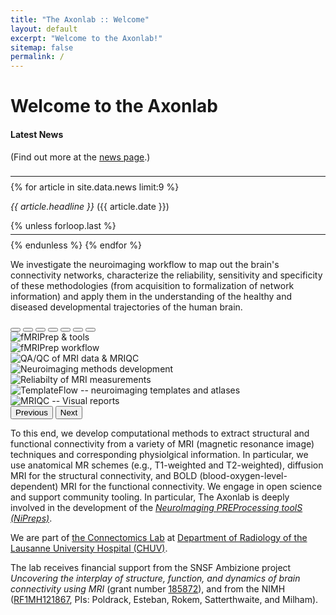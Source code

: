 ```yaml
---
title: "The Axonlab :: Welcome"
layout: default
excerpt: "Welcome to the Axonlab!"
sitemap: false
permalink: /
---
```


# Welcome to the Axonlab

<div id="newsid" class="float-md-end col-sm-4" style="display:block" >
<div class="bg-light border">
<h4>Latest News</h4>
<p>(Find out more at the <a href="{{ site.url }}{{ site.baseurl }}/allnews.html">news page</a>.)</p>
<hr style="margin-top: 22px; margin-bottom: 8px;" />
{% for article in site.data.news limit:9 %}
<p>
<em>{{ article.headline }}</em> ({{ article.date }})</p>
{% unless forloop.last %}
<hr style="margin-top: 5px; margin-bottom: 8px;" />
{% endunless %}
{% endfor %}
</div>
</div>

We investigate the neuroimaging workflow to map out the brain's connectivity networks,
characterize the reliability, sensitivity and specificity of these methodologies (from
acquisition to formalization of network information) and apply them in the understanding
of the healthy and diseased developmental trajectories of the human brain.

<!-- Carousel -->
<div id="home-carousel" class="carousel slide col-sm-8 ms-me-auto" data-bs-ride="carousel">
<div class="carousel-indicators">
<button type="button" data-bs-target="#home-carousel" data-bs-slide-to="0" class="active" aria-current="true" aria-label="Slide 1"></button>
<button type="button" data-bs-target="#home-carousel" data-bs-slide-to="1" aria-label="Slide 2"></button>
<button type="button" data-bs-target="#home-carousel" data-bs-slide-to="2" aria-label="Slide 3"></button>
<button type="button" data-bs-target="#home-carousel" data-bs-slide-to="3" aria-label="Slide 4"></button>
<button type="button" data-bs-target="#home-carousel" data-bs-slide-to="4" aria-label="Slide 5"></button>
<button type="button" data-bs-target="#home-carousel" data-bs-slide-to="5" aria-label="Slide 7"></button>
<button type="button" data-bs-target="#home-carousel" data-bs-slide-to="6" aria-label="Slide 8"></button>
</div>
<div class="carousel-inner">
<div class="carousel-item active">
<img src="{{ site.url }}{{ site.baseurl }}/images/slider7001400/fmriprep-smoothing.png" class="d-block w-100" alt="fMRIPrep & tools" />
</div>
<div class="carousel-item">
<img src="{{ site.url }}{{ site.baseurl }}/images/slider7001400/fmriprep-flowchart.png" class="d-block w-100" alt="fMRIPrep workflow">
</div>
<div class="carousel-item">
<img src="{{ site.url }}{{ site.baseurl }}/images/slider7001400/mriqc-carpetplot.png" class="d-block w-100" alt="QA/QC of MRI data & MRIQC">
</div>
<div class="carousel-item">
<img src="{{ site.url }}{{ site.baseurl }}/images/slider7001400/regseg-pixel.png" class="d-block w-100" alt="Neuroimaging methods development">
</div>
<div class="carousel-item">
<img src="{{ site.url }}{{ site.baseurl }}/images/slider7001400/ambizione-design.png" class="d-block w-100" alt="Reliabilty of MRI measurements">
</div>
<div class="carousel-item">
<img src="{{ site.url }}{{ site.baseurl }}/images/slider7001400/templateflow-mosaic.png" class="d-block w-100" alt="TemplateFlow -- neuroimaging templates and atlases">
</div>
<div class="carousel-item">
<img src="{{ site.url }}{{ site.baseurl }}/images/slider7001400/mriqc-reports.png" class="d-block w-100" alt="MRIQC -- Visual reports">
</div>
</div>
<button class="carousel-control-prev" type="button" data-bs-target="#home-carousel" data-bs-slide="prev">
<span class="carousel-control-prev-icon" aria-hidden="true"></span>
<span class="visually-hidden">Previous</span>
</button>
<button class="carousel-control-next" type="button" data-bs-target="#home-carousel" data-bs-slide="next">
<span class="carousel-control-next-icon" aria-hidden="true"></span>
<span class="visually-hidden">Next</span>
</button>
</div>

To this end, we develop computational methods to extract structural and functional connectivity from a variety of MRI (magnetic resonance image) techniques and corresponding physiolgical information.
In particular, we use anatomical MR schemes (e.g., T1-weighted and T2-weighted), diffusion MRI for the structural connectivity, and BOLD (blood-oxygen-level-dependent) MRI for the functional connectivity.
We engage in open science and support community tooling.
In particular, The Axonlab is deeply involved in the development of the [*NeuroImaging PREProcessing toolS (NiPreps)*](https://nipreps.org).

We are part of [the Connectomics Lab](https://wp.unil.ch/connectomics/) at [Department of Radiology of the Lausanne University Hospital (CHUV)](https://www.chuv.ch/fr/rad/rad-home).

<!--
 **We are  looking for passionate new PhD students, Postdocs, and Master students to join the team** [(more info)]({{ site.url }}{{ site.baseurl }}/vacancies) **!**
-->

The lab receives financial support from the SNSF Ambizione project *Uncovering the interplay of structure, function, and dynamics of brain connectivity using MRI* (grant number [185872](https://p3.snf.ch/project-185872)), and from the NIMH ([RF1MH121867](https://reporter.nih.gov/project-details/10260312), PIs: Poldrack, Esteban, Rokem, Satterthwaite, and Milham).
